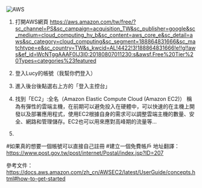 ![AWS](http://www.ureka.cc/weicloud/wp-content/uploads/sites/25/2017/11/AWS_Icons-300x200.png "AWS-Logo")


1. 打開AWS網頁 
https://aws.amazon.com/tw/free/?sc_channel=PS&sc_campaign=acquisition_TW&sc_publisher=google&sc_medium=cloud_computing_hv_b&sc_content=aws_core_e&sc_detail=aws&sc_category=cloud_computing&sc_segment=188864831666&sc_matchtype=e&sc_country=TW&s_kwcid=AL!4422!3!188864831666!e!!g!!aws&ef_id=WcNTggAAAF0IJ3l0:20180807011230:s&awsf.Free%20Tier%20Types=categories%23featured

2. 登入Lucy的帳號（我幫你們登入）

3. 進入後台後點選右上方的「登入主控台」

4. 找到「EC2」:全名（Amazon Elastic Compute Cloud (Amazon EC2)）
   稱為有彈性的雲端主機，在前期可以避免投入在硬體中，可以快速的在主機上開發以及部署應用程式，使用EC2根據自身的需求可以調整雲端主機的數量、安全、網路和管理儲存。EC2也可以用來應對高峰期的流量等...

5. 

#如果真的想要一個帳號可以直接自己註冊
#建立一個免費帳戶
地址翻譯：https://www.post.gov.tw/post/internet/Postal/index.jsp?ID=207

參考文件：https://docs.aws.amazon.com/zh_cn/AWSEC2/latest/UserGuide/concepts.html#how-to-get-started

